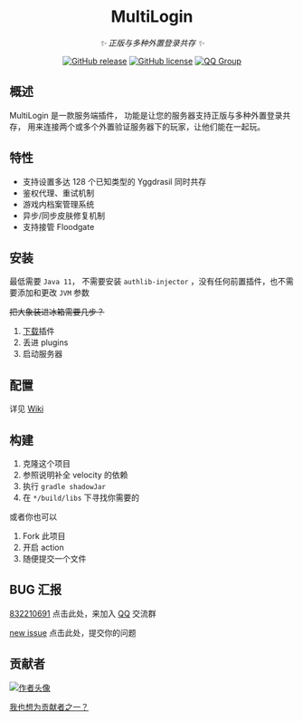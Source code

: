 <div align="center">

# MultiLogin

_✨ 正版与多种外置登录共存 ✨_

[![GitHub release](https://img.shields.io/github/release/CaaMoe/MultiLogin.svg)](https://github.com/CaaMoe/MultiLogin/releases/)
[![GitHub license](https://img.shields.io/github/license/CaaMoe/MultiLogin?style=flat-square)](https://github.com/CaaMoe/MultiLogin/blob/master/LICENSE)
[![QQ Group](https://img.shields.io/badge/QQ%20group-832210691-yellow?style=flat-square)](https://jq.qq.com/?_wv=1027&k=WrOTGIC7)

</div>

## 概述

MultiLogin 是一款服务端插件， 功能是让您的服务器支持正版与多种外置登录共存， 用来连接两个或多个外置验证服务器下的玩家，让他们能在一起玩。

## 特性

* 支持设置多达 128 个已知类型的 Yggdrasil 同时共存
* 鉴权代理、重试机制
* 游戏内档案管理系统
* 异步/同步皮肤修复机制
* 支持接管 Floodgate

## 安装

最低需要 `Java 11`， 不需要安装 `authlib-injector` ，没有任何前置插件，也不需要添加和更改 `JVM` 参数

~~把大象装进冰箱需要几步？~~

1. [下载](https://github.com/CaaMoe/MultiLogin/releases)插件
2. 丢进 plugins
3. 启动服务器

## 配置

详见 [Wiki](https://github.com/CaaMoe/MultiLogin/wiki)

## 构建

1. 克隆这个项目
2. 参照说明补全 velocity 的依赖
3. 执行 `gradle shadowJar`
4. 在 `*/build/libs` 下寻找你需要的

或者你也可以

1. Fork 此项目
2. 开启 action
3. 随便提交一个文件

## BUG 汇报

[832210691](https://jq.qq.com/?_wv=1027&k=WrOTGIC7) 点击此处，来加入 [QQ](https://im.qq.com/) 交流群

[new issue](https://github.com/CaaMoe/MultiLogin/issues/new) 点击此处，提交你的问题

## 贡献者

<a href="https://github.com/CaaMoe/MultiLogin/graphs/contributors">
  <img src="https://contrib.rocks/image?repo=CaaMoe/MultiLogin"  alt="作者头像"/>
</a>

[我也想为贡献者之一？](https://github.com/CaaMoe/MultiLogin/pulls)
